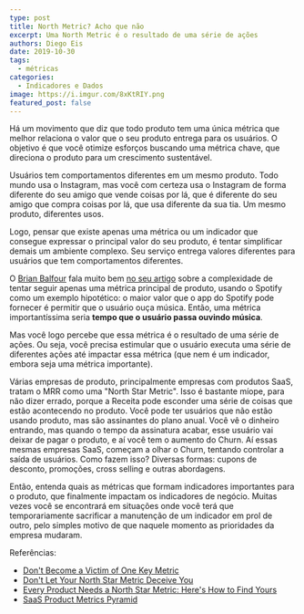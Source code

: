 ```yaml
---
type: post
title: North Metric? Acho que não
excerpt: Uma North Metric é o resultado de uma série de ações
authors: Diego Eis
date: 2019-10-30
tags: 
  - métricas
categories:
  - Indicadores e Dados
image: https://i.imgur.com/8xKtRIY.png
featured_post: false
---
```



Há um movimento que diz que todo produto tem uma única métrica que
melhor relaciona o valor que o seu produto entrega para os usuários. O
objetivo é que você otimize esforços buscando uma métrica chave, que
direciona o produto para um crescimento sustentável.

Usuários tem comportamentos diferentes em um mesmo produto. Todo mundo
usa o Instagram, mas você com certeza usa o Instagram de forma diferente
do seu amigo que vende coisas por lá, que é diferente do seu amigo que
compra coisas por lá, que usa diferente da sua tia. Um mesmo produto,
diferentes usos.

Logo, pensar que existe apenas uma métrica ou um indicador que consegue
expressar o principal valor do seu produto, é tentar simplificar demais
um ambiente complexo. Seu serviço entrega valores diferentes para
usuários que tem comportamentos diferentes.

O [Brian Balfour](https://brianbalfour.com/) fala muito bem [no seu
artigo](https://brianbalfour.com/essays/north-star-metric-growth) sobre
a complexidade de tentar seguir apenas uma métrica principal de produto,
usando o Spotify como um exemplo hipotético: o maior valor que o app do
Spotify pode fornecer é permitir que o usuário ouça música. Então, uma
métrica importantíssima seria **tempo que o usuário passa ouvindo
música**.

Mas você logo percebe que essa métrica é o resultado de uma série de
ações. Ou seja, você precisa estimular que o usuário executa uma série
de diferentes ações até impactar essa métrica (que nem é um indicador,
embora seja uma métrica importante).

Várias empresas de produto, principalmente empresas com produtos SaaS,
tratam o MRR como uma "North Star Metric". Isso é bastante míope, para
não dizer errado, porque a Receita pode esconder uma série de coisas que
estão acontecendo no produto. Você pode ter usuários que não estão
usando produto, mas são assinantes do plano anual. Você vê o dinheiro
entrando, mas quando o tempo da assinatura acabar, esse usuário vai
deixar de pagar o produto, e aí você tem o aumento do Churn. Aí essas
mesmas empresas SaaS, começam a olhar o Churn, tentando controlar a
saída de usuários. Como fazem isso? Diversas formas: cupons de desconto,
promoções, cross selling e outras abordagens.

Então, entenda quais as métricas que formam indicadores importantes para
o produto, que finalmente impactam os indicadores de negócio. Muitas
vezes você se encontrará em situações onde você terá que temporariamente
sacrificar a manutenção de um indicador em prol de outro, pelo simples
motivo de que naquele momento as prioridades da empresa mudaram.


Referências:

-   [Don't Become a Victim of One Key Metric](https://caseyaccidental.com/one-key-metric-victim)
-   [Don't Let Your North Star Metric Deceive You](https://brianbalfour.com/essays/north-star-metric-growth)
-   [Every Product Needs a North Star Metric: Here's How to Find Yours](https://amplitude.com/blog/2018/03/21/product-north-star-metric)
-   [SaaS Product Metrics Pyramid](https://www.productplan.com/saas-product-metrics-pyramid/)

